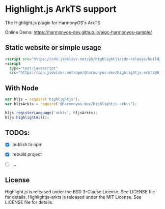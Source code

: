 # Highlight.js ArkTS support

The Highlight.js plugin for HarmonyOS's ArkTS

Online Demo: https://harmonyos-dev.github.io/aigc-harmonyos-sample/

## Static website or simple usage

```html
<script src="https://cdn.jsdelivr.net/gh/highlightjs/cdn-release/build/highlight.min.js"></script>
<script
  type="text/javascript"
  src="https://cdn.jsdelivr.net/npm/@harmonyos-dev/highlightjs-arkts@0.0.5/src/languages/arkts.js"></script>
```

## With Node

```javascript
var hljs = require('highlightjs');
var hljsArkts = require('@harmonyos-dev/highlightjs-arkts');

hljs.registerLanguage('arkts', hljsArkts);
hljs.highlightAll();
```

## TODOs:

- [x] publish to npm
- [x] rebuild project
- [ ] ...


## License

Highlight.js is released under the BSD 3-Clause License. See LICENSE file for details. Highlightjs-arkts is released 
under the MIT License. See LICENSE file for details.

